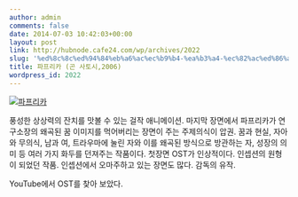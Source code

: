 ```yaml
---
author: admin
comments: false
date: 2014-07-03 10:42:03+00:00
layout: post
link: http://hubnode.cafe24.com/wp/archives/2022
slug: '%ed%8c%8c%ed%94%84%eb%a6%ac%ec%b9%b4-%ea%b3%a4-%ec%82%ac%ed%86%a0%ec%8b%9c2006'
title: 파프리카 (곤 사토시,2006)
wordpress_id: 2022
---
```


[![파프리카](http://hubnode.cafe24.com/wp/wp-content/uploads/2014/07/PDVD_017.jpg)](http://hubnode.cafe24.com/wp/wp-content/uploads/2014/07/PDVD_017.jpg)

풍성한 상상력의 잔치를 맛볼 수 있는 걸작 애니메이션. 마지막 장면에서 파프리카가 연구소장의 왜곡된 꿈 이미지를 먹어버리는 장면이 주는 주제의식이 압권. 꿈과 현실, 자아와 무의식, 남과 여, 트라우마에 눌린 자와 이를 왜곡된 방식으로 방관하는 자, 성장의 의미 등 여러 가지 화두를 던져주는 작품이다. 첫장면 OST가 인상적이다. 인셉션의 원형이 되었던 작품. 인셉션에서 오마주하고 있는 장면도 많다. 감독의 유작.

YouTube에서 OST를 찾아 보았다.  





